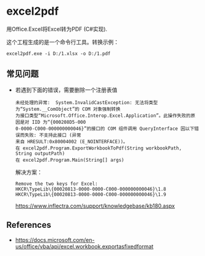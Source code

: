 # excel2pdf
用Office.Excel将Excel转为PDF (C#实现).

这个工程生成的是一个命令行工具。转换示例：
```
excel2pdf.exe -i D:/1.xlsx -o D:/1.pdf
```

## 常见问题

- 若遇到下面的错误，需要删除一个注册表值
    ```
    未经处理的异常:  System.InvalidCastException: 无法将类型为“System.__ComObject”的 COM 对象强制转换
    为接口类型“Microsoft.Office.Interop.Excel.Application”。此操作失败的原因是对 IID 为“{000208D5-000
    0-0000-C000-000000000046}”的接口的 COM 组件调用 QueryInterface 因以下错误而失败: 不支持此接口 (异常
    来自 HRESULT:0x80004002 (E_NOINTERFACE))。
    在 excel2pdf.Program.ExportWorkbookToPdf(String workbookPath, String outputPath)
    在 excel2pdf.Program.Main(String[] args)
    ```
    解决方案：
    ```
    Remove the two keys for Excel:
    HKCR\TypeLib\{00020813-0000-0000-C000-000000000046}\1.8
    HKCR\TypeLib\{00020813-0000-0000-C000-000000000046}\1.9
    ```
    https://www.inflectra.com/support/knowledgebase/kb180.aspx

## References
- https://docs.microsoft.com/en-us/office/vba/api/excel.workbook.exportasfixedformat
